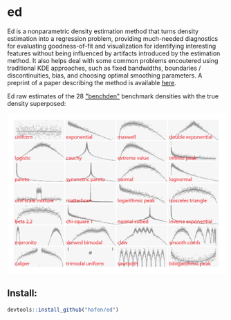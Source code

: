 ed
==

Ed is a nonparametric density estimation method that turns density estimation into a regression problem, providing much-needed diagnostics for evaluating goodness-of-fit and visualization for identifying interesting features without being influenced by artifacts introduced by the estimation method.  It also helps deal with some common problems encoutered using traditional KDE approaches, such as fixed bandwidths, boundaries / discontinuities, bias, and choosing optimal smoothing parameters.  A preprint of a paper describing the method is available [here](http://ml.stat.purdue.edu/hafen/preprints/Hafen_ed.pdf).

Ed raw estimates of the 28 ["benchden"](https://cran.r-project.org/web/packages/benchden/index.html) benchmark densities with the true density superposed:

<a href="https://raw.githubusercontent.com/hafen/ed/master/misc/benchden.png" target="_blank"><img src="https://raw.githubusercontent.com/hafen/ed/master/misc/benchden.png"></a>

## Install:

```r
devtools::install_github("hafen/ed")
```
